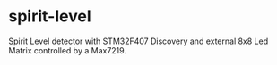 # spirit-level

Spirit Level detector with STM32F407 Discovery and external 8x8 Led Matrix controlled by a Max7219.
